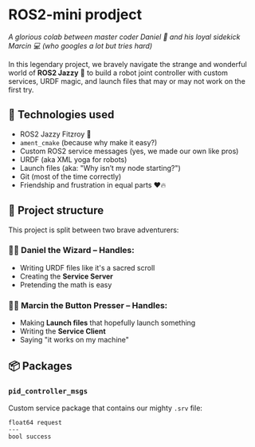 # ROS2-mini prodject

*A glorious colab between master coder Daniel 🧠 and his loyal sidekick Marcin 💻 (who googles a lot but tries hard)*

In this legendary project, we bravely navigate the strange and wonderful world of **ROS2 Jazzy** 🪩 to build a robot joint controller with custom services, URDF magic, and launch files that may or may not work on the first try.

## 🔧 Technologies used

- ROS2 Jazzy Fitzroy 🦘
- `ament_cmake` (because why make it easy?)
- Custom ROS2 service messages (yes, we made our own like pros)
- URDF (aka XML yoga for robots)
- Launch files (aka: "Why isn’t my node starting?")
- Git (most of the time correctly)
- Friendship and frustration in equal parts ❤️🔥

## 🧩 Project structure

This project is split between two brave adventurers:

### 🧑‍💻 Daniel the Wizard – Handles:
- Writing URDF files like it's a sacred scroll
- Creating the **Service Server**
- Pretending the math is easy

### 🧑‍🚀 Marcin the Button Presser – Handles:
- Making **Launch files** that hopefully launch something
- Writing the **Service Client**
- Saying "it works on my machine"

## 📦 Packages

### `pid_controller_msgs`

Custom service package that contains our mighty `.srv` file:

```srv
float64 request
---
bool success
